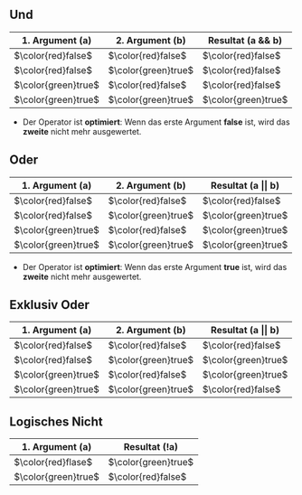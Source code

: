 ## Und
| 1. Argument (a) | 2. Argument (b) | Resultat (a && b) |
| ---- | ---- | ---- |
| $\color{red}false$ | $\color{red}false$ | $\color{red}false$ |
| $\color{red}false$ | $\color{green}true$ | $\color{red}false$ |
| $\color{green}true$ | $\color{red}false$ | $\color{red}false$ |
| $\color{green}true$ | $\color{green}true$ | $\color{green}true$ |
- Der Operator ist **optimiert**: Wenn das erste Argument **false** ist, wird das **zweite** nicht mehr ausgewertet.

## Oder
| 1. Argument (a) | 2. Argument (b) | Resultat (a \|\| b) |
| ---- | ---- | ---- |
| $\color{red}false$ | $\color{red}false$ | $\color{red}false$ |
| $\color{red}false$ | $\color{green}true$ | $\color{green}true$ |
| $\color{green}true$ | $\color{red}false$ | $\color{green}true$ |
| $\color{green}true$ | $\color{green}true$ | $\color{green}true$ |
- Der Operator ist **optimiert**: Wenn das erste Argument **true** ist, wird das **zweite** nicht mehr ausgewertet.
## Exklusiv Oder
| 1. Argument (a) | 2. Argument (b) | Resultat (a \|\| b) |
| ---- | ---- | ---- |
| $\color{red}false$ | $\color{red}false$ | $\color{red}false$ |
| $\color{red}false$ | $\color{green}true$ | $\color{green}true$ |
| $\color{green}true$ | $\color{red}false$ | $\color{green}true$ |
| $\color{green}true$ | $\color{green}true$ | $\color{red}false$ |

## Logisches Nicht
| 1. Argument (a) | Resultat (!a) |
| ---- | ---- |
| $\color{red}flase$ | $\color{green}true$ |
| $\color{green}true$ | $\color{red}false$ |
